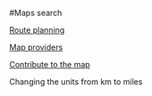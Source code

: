 #Maps search

[Route planning](/maps/route-planning)

[Map providers](https://help.findx.com/en/maps/map-provider)

[Contribute to the map](https://help.findx.com/en/maps/contribute-map)

Changing the units from km to miles 
